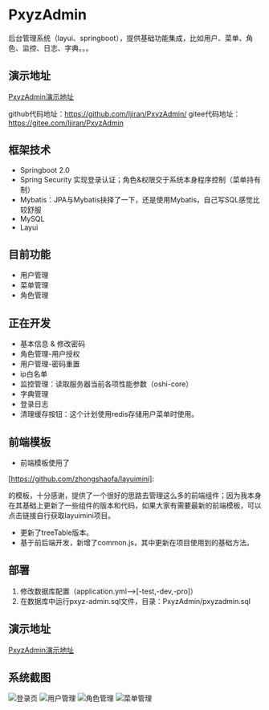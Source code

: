 # PxyzAdmin
后台管理系统（layui、springboot），提供基础功能集成，比如用户、菜单、角色、监控、日志、字典。。。

## 演示地址

[PxyzAdmin演示地址](http://116.196.124.0:9090/pxyzadmin/index)

github代码地址：https://github.com/Ijiran/PxyzAdmin/
gitee代码地址：https://gitee.com/Ijiran/PxyzAdmin

## 框架技术

- Springboot 2.0 
- Spring Security 实现登录认证；角色&权限交于系统本身程序控制（菜单持有制）
- Mybatis：JPA与Mybatis抉择了一下，还是使用Mybatis，自己写SQL感觉比较舒服
- MySQL
- Layui

## 目前功能

- 用户管理
- 菜单管理
- 角色管理

## 正在开发

- 基本信息 & 修改密码
- 角色管理-用户授权
- 用户管理-密码重置
- ip白名单
- 监控管理：读取服务器当前各项性能参数（oshi-core）
- 字典管理
- 登录日志
- 清理缓存按钮：这个计划使用redis存储用户菜单时使用。

## 前端模板

- 前端模板使用了

[https://github.com/zhongshaofa/layuimini]: 

的模板，十分感谢，提供了一个很好的思路去管理这么多的前端组件；因为我本身在其基础上更新了一些组件的版本和代码，如果大家有需要最新的前端模板，可以点击链接自行获取layuimini项目。

- 更新了treeTable版本。
- 基于前后端开发，新增了common.js，其中更新在项目使用到的基础方法。

## 部署

1. 修改数据库配置（application.yml-->[-test,-dev,-pro]）
2. 在数据库中运行pxyz-admin.sql文件，目录：PxyzAdmin/pxyzadmin.sql

## 演示地址

[PxyzAdmin演示地址](http://116.196.124.0:9090/pxyzadmin/index)

## 系统截图

![登录页](https://images.gitee.com/uploads/images/2020/0611/223354_664f8834_1139309.png "1.png")
![用户管理](https://images.gitee.com/uploads/images/2020/0611/223424_96ab67d1_1139309.png "2.png")
![角色管理](https://images.gitee.com/uploads/images/2020/0611/223447_56d1bedb_1139309.png "4.png")
![菜单管理](https://images.gitee.com/uploads/images/2020/0611/223500_3ecdccc1_1139309.png "5.png")
